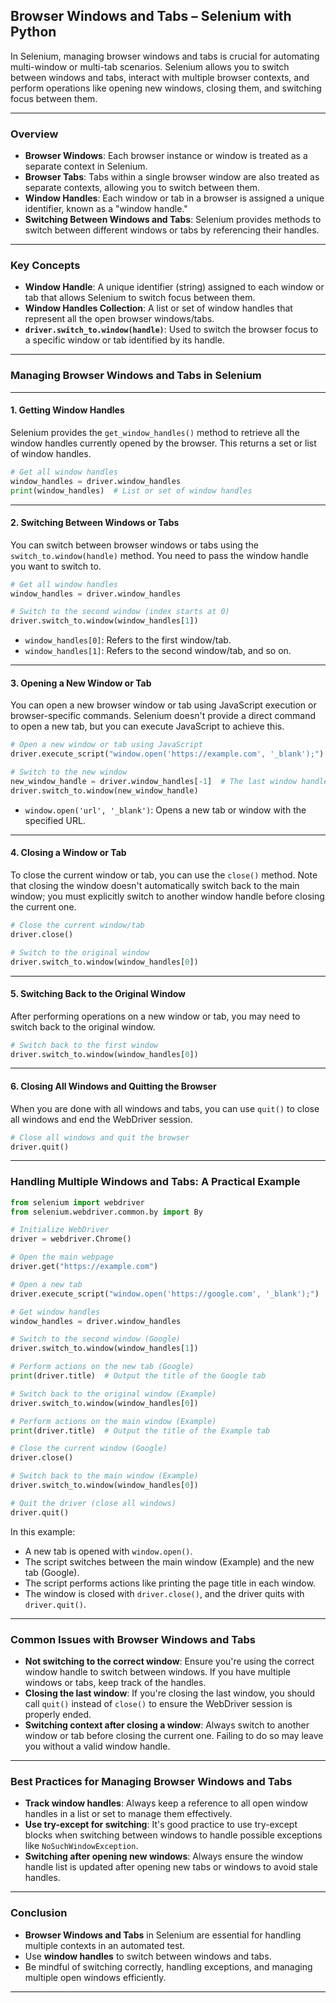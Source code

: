 ## **Browser Windows and Tabs – Selenium with Python**

In Selenium, managing browser windows and tabs is crucial for automating multi-window or multi-tab scenarios. Selenium allows you to switch between windows and tabs, interact with multiple browser contexts, and perform operations like opening new windows, closing them, and switching focus between them.

---

### **Overview**

- **Browser Windows**: Each browser instance or window is treated as a separate context in Selenium.
- **Browser Tabs**: Tabs within a single browser window are also treated as separate contexts, allowing you to switch between them.
- **Window Handles**: Each window or tab in a browser is assigned a unique identifier, known as a "window handle."
- **Switching Between Windows and Tabs**: Selenium provides methods to switch between different windows or tabs by referencing their handles.

---

### **Key Concepts**

- **Window Handle**: A unique identifier (string) assigned to each window or tab that allows Selenium to switch focus between them.
- **Window Handles Collection**: A list or set of window handles that represent all the open browser windows/tabs.
- **`driver.switch_to.window(handle)`**: Used to switch the browser focus to a specific window or tab identified by its handle.

---

### **Managing Browser Windows and Tabs in Selenium**

---

#### **1. Getting Window Handles**

Selenium provides the `get_window_handles()` method to retrieve all the window handles currently opened by the browser. This returns a set or list of window handles.

```python
# Get all window handles
window_handles = driver.window_handles
print(window_handles)  # List or set of window handles
```

---

#### **2. Switching Between Windows or Tabs**

You can switch between browser windows or tabs using the `switch_to.window(handle)` method. You need to pass the window handle you want to switch to.

```python
# Get all window handles
window_handles = driver.window_handles

# Switch to the second window (index starts at 0)
driver.switch_to.window(window_handles[1])
```

- `window_handles[0]`: Refers to the first window/tab.
- `window_handles[1]`: Refers to the second window/tab, and so on.

---

#### **3. Opening a New Window or Tab**

You can open a new browser window or tab using JavaScript execution or browser-specific commands. Selenium doesn't provide a direct command to open a new tab, but you can execute JavaScript to achieve this.

```python
# Open a new window or tab using JavaScript
driver.execute_script("window.open('https://example.com', '_blank');")

# Switch to the new window
new_window_handle = driver.window_handles[-1]  # The last window handle in the list
driver.switch_to.window(new_window_handle)
```

- `window.open('url', '_blank')`: Opens a new tab or window with the specified URL.

---

#### **4. Closing a Window or Tab**

To close the current window or tab, you can use the `close()` method. Note that closing the window doesn't automatically switch back to the main window; you must explicitly switch to another window handle before closing the current one.

```python
# Close the current window/tab
driver.close()

# Switch to the original window
driver.switch_to.window(window_handles[0])
```

---

#### **5. Switching Back to the Original Window**

After performing operations on a new window or tab, you may need to switch back to the original window.

```python
# Switch back to the first window
driver.switch_to.window(window_handles[0])
```

---

#### **6. Closing All Windows and Quitting the Browser**

When you are done with all windows and tabs, you can use `quit()` to close all windows and end the WebDriver session.

```python
# Close all windows and quit the browser
driver.quit()
```

---

### **Handling Multiple Windows and Tabs: A Practical Example**

```python
from selenium import webdriver
from selenium.webdriver.common.by import By

# Initialize WebDriver
driver = webdriver.Chrome()

# Open the main webpage
driver.get("https://example.com")

# Open a new tab
driver.execute_script("window.open('https://google.com', '_blank');")

# Get window handles
window_handles = driver.window_handles

# Switch to the second window (Google)
driver.switch_to.window(window_handles[1])

# Perform actions on the new tab (Google)
print(driver.title)  # Output the title of the Google tab

# Switch back to the original window (Example)
driver.switch_to.window(window_handles[0])

# Perform actions on the main window (Example)
print(driver.title)  # Output the title of the Example tab

# Close the current window (Google)
driver.close()

# Switch back to the main window (Example)
driver.switch_to.window(window_handles[0])

# Quit the driver (close all windows)
driver.quit()
```

In this example:
- A new tab is opened with `window.open()`.
- The script switches between the main window (Example) and the new tab (Google).
- The script performs actions like printing the page title in each window.
- The window is closed with `driver.close()`, and the driver quits with `driver.quit()`.

---

### **Common Issues with Browser Windows and Tabs**

- **Not switching to the correct window**: Ensure you're using the correct window handle to switch between windows. If you have multiple windows or tabs, keep track of the handles.
- **Closing the last window**: If you're closing the last window, you should call `quit()` instead of `close()` to ensure the WebDriver session is properly ended.
- **Switching context after closing a window**: Always switch to another window or tab before closing the current one. Failing to do so may leave you without a valid window handle.

---

### **Best Practices for Managing Browser Windows and Tabs**

- **Track window handles**: Always keep a reference to all open window handles in a list or set to manage them effectively.
- **Use try-except for switching**: It's good practice to use try-except blocks when switching between windows to handle possible exceptions like `NoSuchWindowException`.
- **Switching after opening new windows**: Always ensure the window handle list is updated after opening new tabs or windows to avoid stale handles.

---

### **Conclusion**

- **Browser Windows and Tabs** in Selenium are essential for handling multiple contexts in an automated test.
- Use **window handles** to switch between windows and tabs.
- Be mindful of switching correctly, handling exceptions, and managing multiple open windows efficiently.

---
